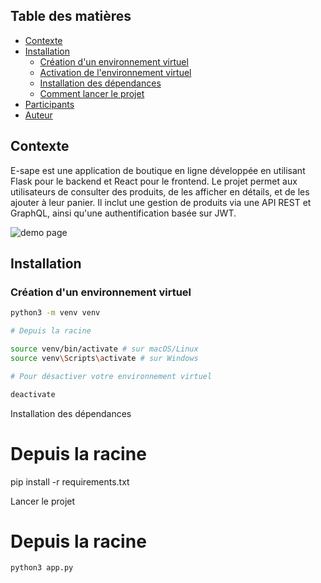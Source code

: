 ## Table des matières

- [Contexte](#contexte)
- [Installation](#installation)
  - [Création d'un environnement virtuel](#création-dun-environnement-virtuel)
  - [Activation de l'environnement virtuel](#activation-de-lenvironnement-virtuel)
  - [Installation des dépendances](#installation-des-dépendances)
  - [Comment lancer le projet](#comment-lancer-le-projet)
- [Participants](#participants)
- [Auteur](#auteur)

## Contexte

E-sape est une application de boutique en ligne développée en utilisant Flask pour le backend et React pour le frontend. Le projet permet aux utilisateurs de consulter des produits, de les afficher en détails, et de les ajouter à leur panier. Il inclut une gestion de produits via une API REST et GraphQL, ainsi qu'une authentification basée sur JWT.

![demo page](/documentation/home.png)

## Installation

### Création d'un environnement virtuel

```bash
python3 -m venv venv

# Depuis la racine

source venv/bin/activate # sur macOS/Linux
source venv\Scripts\activate # sur Windows

# Pour désactiver votre environnement virtuel

deactivate
```

Installation des dépendances

# Depuis la racine

pip install -r requirements.txt

Lancer le projet 
# Depuis la racine

```bash
python3 app.py

```



